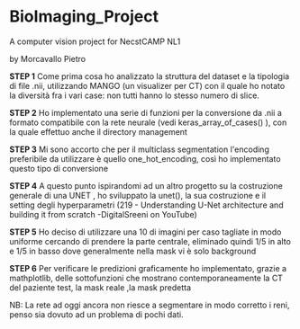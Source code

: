# BioImaging_Project
A computer vision project for NecstCAMP NL1

by
Morcavallo Pietro


**STEP 1**
Come prima cosa ho analizzato la struttura del dataset e la tipologia di file .nii, utilizzando MANGO (un visualizer per CT) con il quale ho notato la diversità fra i vari case: non tutti hanno lo stesso numero di slice.

**STEP 2**
Ho implementato una serie di funzioni per la conversione da .nii a formato compatibile con la rete neurale (vedi keras_array_of_cases() ), con la quale effettuo anche il directory management

**STEP 3**
Mi sono accorto che per il multiclass segmentation l'encoding preferibile da utilizzare è quello one_hot_encoding, così ho implementato questo tipo di conversione

**STEP 4**
A questo punto ispirandomi ad un altro progetto su la costruzione generale di una UNET , ho sviluppato la unet(), la sua costruzione e il setting degli hyperparametri
(219 - Understanding U-Net architecture and building it from scratch -DigitalSreeni on YouTube)

**STEP 5** 
Ho deciso di utilizzare una 10 di imagini per caso tagliate in modo uniforme cercando di prendere la parte centrale, eliminado quindi 1/5 in alto e 1/5 in basso dove generalmente nella mask vi è solo background

**STEP 6**
Per verificare le predizioni graficamente ho implementato, grazie a mathplotlib, delle sottofunzioni che mostrano contemporaneamente la CT del paziente test, la mask reale ,la mask predetta

NB: La rete ad oggi ancora non riesce a segmentare in modo corretto i reni, penso sia dovuto ad un problema di pochi dati.
